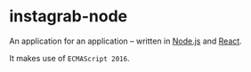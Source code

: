 # instagrab-node
An application for an application – written in [Node.js](https://nodejs.org/en/) and [React](https://facebook.github.io/react/).

It makes use of `ECMAScript 2016`.
